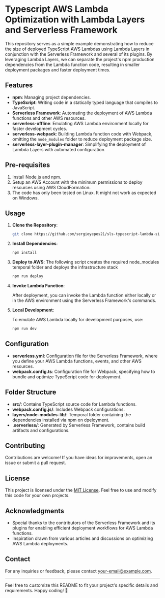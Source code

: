 # Typescript AWS Lambda Optimization with Lambda Layers and Serverless Framework

This repository serves as a simple example demonstrating how to reduce the size of deployed TypeScript AWS Lambdas using Lambda Layers in conjunction with the Serverless Framework and several of its plugins. By leveraging Lambda Layers, we can separate the project's npm production dependencies from the Lambda function code, resulting in smaller deployment packages and faster deployment times.

## Features

- **npm**: Managing project dependencies.
- **TypeScript**: Writing code in a statically typed language that compiles to JavaScript.
- **Serverless Framework**: Automating the deployment of AWS Lambda functions and other AWS resources.
- **serverless-offline**: Emulating AWS Lambda environment locally for faster development cycles.
- **serverless-webpack**: Building Lambda function code with Webpack, omitting the `node_modules` folder to reduce deployment package size.
- **serverless-layer-plugin-manager**: Simplifying the deployment of Lambda Layers with automated configuration.

## Pre-requisites

1. Install Node.js and npm.
2. Setup an AWS Account with the minimum permissions to deploy resources using AWS CloudFormation.
3. The code has only been tested on Linux. It might not work as expected on Windows.

## Usage

1. **Clone the Repository**:

    ```bash
    git clone https://github.com/sergioyepes21/sls-typescript-lambda-size-opt.git
    ```

2. **Install Dependencies**:

    ```bash
    npm install
    ```

3. **Deploy to AWS**: The following script creates the required node_modules temporal folder and deploys the infrastructure stack

    ```bash
    npm run deploy
    ```

4. **Invoke Lambda Function**:

    After deployment, you can invoke the Lambda function either locally or in the AWS environment using the Serverless Framework's commands.

5. **Local Development**:

    To emulate AWS Lambda locally for development purposes, use:

    ```bash
    npm run dev
    ```

## Configuration

- **serverless.yml**: Configuration file for the Serverless Framework, where you define your AWS Lambda functions, events, and other AWS resources.
- **webpack.config.ts**: Configuration file for Webpack, specifying how to bundle and optimize TypeScript code for deployment.

## Folder Structure

- **src/**: Contains TypeScript source code for Lambda functions.
- **webpack.config.js/**: Includes Webpack configurations.
- **layers/node-modules-lib/**: Temporal folder containing the dependencies installed via npm on dpeloyment.
- **.serverless/**: Generated by Serverless Framework, contains build artifacts and configurations.

## Contributing

Contributions are welcome! If you have ideas for improvements, open an issue or submit a pull request.

## License

This project is licensed under the [MIT License](LICENSE). Feel free to use and modify this code for your own projects.

## Acknowledgments

- Special thanks to the contributors of the Serverless Framework and its plugins for enabling efficient deployment workflows for AWS Lambda functions.
- Inspiration drawn from various articles and discussions on optimizing AWS Lambda deployments.

## Contact

For any inquiries or feedback, please contact [your-email@example.com](mailto:your-email@example.com).

---

Feel free to customize this README to fit your project's specific details and requirements. Happy coding! 🚀
